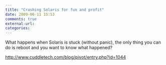 ```yaml
---
title: "Crashing Solaris for fun and profit"
date: 2009-06-11 15:53
comments: true
external-url:
categories:
---
```

What happens when Solaris is stuck (without panic), the only thing you can do is reboot and you want to know what happened?

<http://www.cuddletech.com/blog/pivot/entry.php?id=1044>
